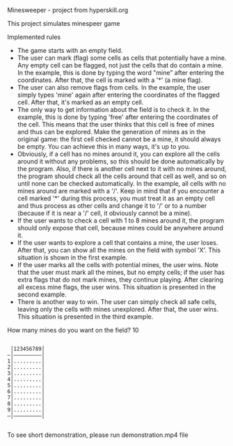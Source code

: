 <p>Minesweeper - project from hyperskill.org</p>
<p>This project simulates minespeer game</p>
<p>Implemented rules</p>
<ul>
<li>The game starts with an empty field.</li>
<li>The user can mark (flag) some cells as cells that potentially have a mine. Any empty cell can be flagged, not just the cells that do contain a mine. In the example, this is done by typing the word "mine" after entering the coordinates. After that, the cell is marked with a '*' (a mine flag).</li>
<li>The user can also remove flags from cells. In the example, the user simply types 'mine' again after entering the coordinates of the flagged cell. After that, it's marked as an empty cell.</li>
<li>The only way to get information about the field is to check it. In the example, this is done by typing 'free' after entering the coordinates of the cell. This means that the user thinks that this cell is free of mines and thus can be explored. Make the generation of mines as in the original game: the first cell checked cannot be a mine, it should always be empty. You can achieve this in many ways, it's up to you.</li>
<li>Obviously, if a cell has no mines around it, you can explore all the cells around it without any problems, so this should be done automatically by the program. Also, if there is another cell next to it with no mines around, the program should check all the cells around that cell as well, and so on until none can be checked automatically. In the example, all cells with no mines around are marked with a '/'. Keep in mind that if you encounter a cell marked '*' during this process, you must treat it as an empty cell and thus process as other cells and change it to '/' or to a number (because if it is near a '/' cell, it obviously cannot be a mine).</li>
<li>If the user wants to check a cell with 1 to 8 mines around it, the program should only expose that cell, because mines could be anywhere around it.</li>
<li>If the user wants to explore a cell that contains a mine, the user loses. After that, you can show all the mines on the field with symbol 'X'. This situation is shown in the first example.</li>
<li>If the user marks all the cells with potential mines, the user wins. Note that the user must mark all the mines, but no empty cells; if the user has extra flags that do not mark mines, they continue playing. After clearing all excess mine flags, the user wins. This situation is presented in the second example.</li>
<li>There is another way to win. The user can simply check all safe cells, leaving only the cells with mines unexplored. After that, the user wins. This situation is presented in the third example.</li>
</ul>

<p>How many mines do you want on the field? 10</p>
<code>
 │123456789│
—│—————————│
1│.........│
2│.........│
3│.........│
4│.........│
5│.........│
6│.........│
7│.........│
8│.........│
9│.........│
—│—————————│

</code>


<p>To see short demonstration, please run demonstration.mp4 file</p>